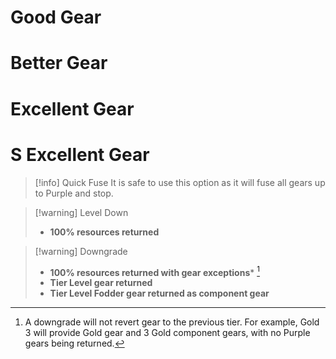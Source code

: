 # Good Gear

# Better Gear

# Excellent Gear

# S Excellent Gear

> [!info] Quick Fuse
> It is safe to use this option as it will fuse all gears up to Purple and stop.


> [!warning] Level Down
> - **100% resources returned**


> [!warning] Downgrade
> - **100% resources returned with gear exceptions*** [^3]
> - **Tier Level gear returned**
> - **Tier Level Fodder gear returned as component gear**

[^3]: A downgrade will not revert gear to the previous tier. For example, Gold 3 will provide Gold gear and 3 Gold component gears, with no Purple gears being returned.